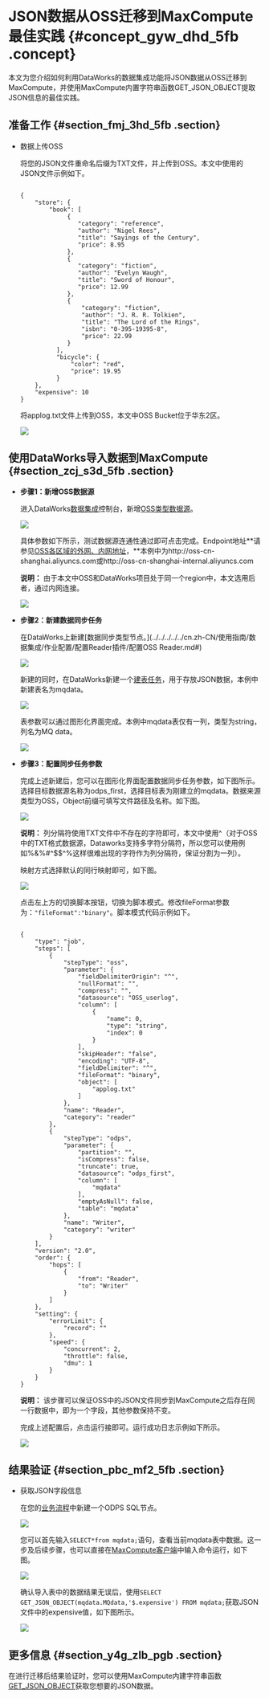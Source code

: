 # JSON数据从OSS迁移到MaxCompute最佳实践 {#concept_gyw_dhd_5fb .concept}

本文为您介绍如何利用DataWorks的数据集成功能将JSON数据从OSS迁移到MaxCompute，并使用MaxCompute内置字符串函数GET\_JSON\_OBJECT提取JSON信息的最佳实践。

## 准备工作 {#section_fmj_3hd_5fb .section}

-   数据上传OSS

    将您的JSON文件重命名后缀为TXT文件，并上传到OSS。本文中使用的JSON文件示例如下。

    ```
    
    {
        "store": {
            "book": [
                 {
                    "category": "reference",
                    "author": "Nigel Rees",
                    "title": "Sayings of the Century",
                    "price": 8.95
                 },
                 {
                    "category": "fiction",
                    "author": "Evelyn Waugh",
                    "title": "Sword of Honour",
                    "price": 12.99
                 },
                 {
                     "category": "fiction",
                     "author": "J. R. R. Tolkien",
                     "title": "The Lord of the Rings",
                     "isbn": "0-395-19395-8",
                     "price": 22.99
                 }
              ],
              "bicycle": {
                  "color": "red",
                  "price": 19.95
              }
        },
        "expensive": 10
    }
    ```

    将applog.txt文件上传到OSS，本文中OSS Bucket位于华东2区。

    ![](http://static-aliyun-doc.oss-cn-hangzhou.aliyuncs.com/assets/img/62284/154864262031516_zh-CN.png)


## 使用DataWorks导入数据到MaxCompute {#section_zcj_s3d_5fb .section}

-   **步骤1：新增OSS数据源**

    进入DataWorks[数据集成](../../../../../cn.zh-CN/使用指南/数据集成/数据集成简介/数据集成概述.md#)控制台，新增[OSS类型数据源](../../../../../cn.zh-CN/使用指南/数据集成/数据源配置/配置OSS数据源.md#)。

    ![](http://static-aliyun-doc.oss-cn-hangzhou.aliyuncs.com/assets/img/62284/154864262031532_zh-CN.png)

    具体参数如下所示，测试数据源连通性通过即可点击完成。Endpoint地址**请参见[OSS各区域的外网、内网地址](https://help.aliyun.com/knowledge_detail/39585.html)，**本例中为http://oss-cn-shanghai.aliyuncs.com或http://oss-cn-shanghai-internal.aliyuncs.com

    **说明：** 由于本文中OSS和DataWorks项目处于同一个region中，本文选用后者，通过内网连接。

    ![](http://static-aliyun-doc.oss-cn-hangzhou.aliyuncs.com/assets/img/62284/154864262031536_zh-CN.png)

-   **步骤2：新建数据同步任务**

    在DataWorks上新建[数据同步类型节点。](../../../../../cn.zh-CN/使用指南/数据集成/作业配置/配置Reader插件/配置OSS Reader.md#)

    ![](http://static-aliyun-doc.oss-cn-hangzhou.aliyuncs.com/assets/img/62284/154864262031543_zh-CN.png)

    新建的同时，在DataWorks新建一个[建表任务](../../../../../cn.zh-CN/使用指南/数据开发/表管理.md#)，用于存放JSON数据，本例中新建表名为mqdata。

    ![](http://static-aliyun-doc.oss-cn-hangzhou.aliyuncs.com/assets/img/62284/154864262031544_zh-CN.png)

    表参数可以通过图形化界面完成。本例中mqdata表仅有一列，类型为string，列名为MQ data。

    ![](http://static-aliyun-doc.oss-cn-hangzhou.aliyuncs.com/assets/img/62284/154864262131545_zh-CN.png)

-   **步骤3：配置同步任务参数**

    完成上述新建后，您可以在图形化界面配置数据同步任务参数，如下图所示。选择目标数据源名称为odps\_first，选择目标表为刚建立的mqdata。数据来源类型为OSS，Object前缀可填写文件路径及名称。如下图。

    ![](http://static-aliyun-doc.oss-cn-hangzhou.aliyuncs.com/assets/img/62284/154864262131546_zh-CN.png)

    **说明：** 列分隔符使用TXT文件中不存在的字符即可，本文中使用^（对于OSS中的TXT格式数据源，Dataworks支持多字符分隔符，所以您可以使用例如%&%\#^$$^%这样很难出现的字符作为列分隔符，保证分割为一列）。

    映射方式选择默认的同行映射即可，如下图。

    ![](http://static-aliyun-doc.oss-cn-hangzhou.aliyuncs.com/assets/img/62284/154864262131548_zh-CN.png)

    点击左上方的切换脚本按钮，切换为脚本模式。修改fileFormat参数为：`"fileFormat":"binary"`。脚本模式代码示例如下。

    ```
    
    {
        "type": "job",
        "steps": [
            {
                "stepType": "oss",
                "parameter": {
                    "fieldDelimiterOrigin": "^",
                    "nullFormat": "",
                    "compress": "",
                    "datasource": "OSS_userlog",
                    "column": [
                        {
                            "name": 0,
                            "type": "string",
                            "index": 0
                        }
                    ],
                    "skipHeader": "false",
                    "encoding": "UTF-8",
                    "fieldDelimiter": "^",
                    "fileFormat": "binary",
                    "object": [
                        "applog.txt"
                    ]
                },
                "name": "Reader",
                "category": "reader"
            },
            {
                "stepType": "odps",
                "parameter": {
                    "partition": "",
                    "isCompress": false,
                    "truncate": true,
                    "datasource": "odps_first",
                    "column": [
                        "mqdata"
                    ],
                    "emptyAsNull": false,
                    "table": "mqdata"
                },
                "name": "Writer",
                "category": "writer"
            }
        ],
        "version": "2.0",
        "order": {
            "hops": [
                {
                    "from": "Reader",
                    "to": "Writer"
                }
            ]
        },
        "setting": {
            "errorLimit": {
                "record": ""
            },
            "speed": {
                "concurrent": 2,
                "throttle": false,
                "dmu": 1
            }
        }
    }
    ```

    **说明：** 该步骤可以保证OSS中的JSON文件同步到MaxCompute之后存在同一行数据中，即为一个字段，其他参数保持不变。

    完成上述配置后，点击运行接即可。运行成功日志示例如下所示。

    ![](http://static-aliyun-doc.oss-cn-hangzhou.aliyuncs.com/assets/img/62284/154864262131550_zh-CN.png)


## 结果验证 {#section_pbc_mf2_5fb .section}

-   获取JSON字段信息

    在您的[业务流程](../../../../../cn.zh-CN/使用指南/数据开发/业务流程/业务流程介绍.md#)中新建一个ODPS SQL节点。

    ![](http://static-aliyun-doc.oss-cn-hangzhou.aliyuncs.com/assets/img/62284/154864262131551_zh-CN.png)

    您可以首先输入`SELECT*from mqdata;`语句，查看当前mqdata表中数据。这一步及后续步骤，也可以直接在[MaxCompute客户端](../../../../../cn.zh-CN/工具及下载/客户端.md#)中输入命令运行，如下图。

    ![](http://static-aliyun-doc.oss-cn-hangzhou.aliyuncs.com/assets/img/62284/154864262131552_zh-CN.png)

    确认导入表中的数据结果无误后，使用`SELECT GET_JSON_OBJECT(mqdata.MQdata,'$.expensive') FROM mqdata;`获取JSON文件中的expensive值，如下图所示。

    ![](http://static-aliyun-doc.oss-cn-hangzhou.aliyuncs.com/assets/img/62284/154864262131553_zh-CN.png)


## 更多信息 {#section_y4g_zlb_pgb .section}

在进行迁移后结果验证时，您可以使用MaxCompute内建字符串函数[GET\_JSON\_OBJECT](../../../../../cn.zh-CN/用户指南/SQL/内建函数/字符串函数.md#section_cdt_gxz_vdb)获取您想要的JSON数据。

